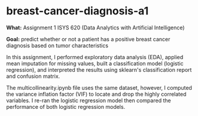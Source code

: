 # breast-cancer-diagnosis-a1
<b>What:</b> Assignment 1 ISYS 620 (Data Analytics with Artificial Intelligence)

<b>Goal:</b> predict whether or not a patient has a positive breast cancer diagnosis based on tumor characteristics

In this assignment, I performed exploratory data analysis (EDA), applied mean imputation for missing values, built a classification model (logistic regression), and interpreted the results using sklearn's classification report and confusion matrix.

The multicollinearity.ipynb file uses the same dataset, however, I computed the variance inflation factor (VIF) to locate and drop the highly correlated variables. I re-ran the logistic regression model then compared the performance of both logistic regression models.
